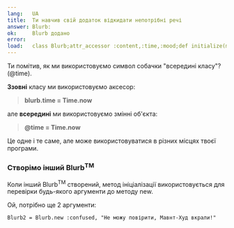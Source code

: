 ```yaml
---
lang:   UA
title:  Ти навчив свій додаток відкидати непотрібні речі
answer: Blurb:
ok:     Blurb додано
error:  
load:   class Blurb;attr_accessor :content,:time,:mood;def initialize(mood, content="");@time=Time.now;@content=content[0..39];@mood=mood;end;end;blurb1=Blurb.new(:sick,"Today Mount Hood Was Stolen!")
---
```


Ти помітив, як ми використовуємо символ собачки "всередині класу"? (@time).

__Ззовні__ класу ми використовуємо аксесор:

> __blurb.time = Time.now__

але __всередині__ ми використовуємо змінні об'єкта:

> __@time = Time.now__

Це одне і те саме, але може використовуватися в різних місцях твоєї програми.

### Створімо інший Blurb<sup>TM</sup>
Коли інший Blurb<sup>TM</sup> створений, метод ініціалізації використовується для перевірки будь-якого аргументи до методу new.

Ой, потрібно ще 2 аргументи:

    Blurb2 = Blurb.new :confused, "Не можу повірити, Мавнт-Худ вкрали!"

